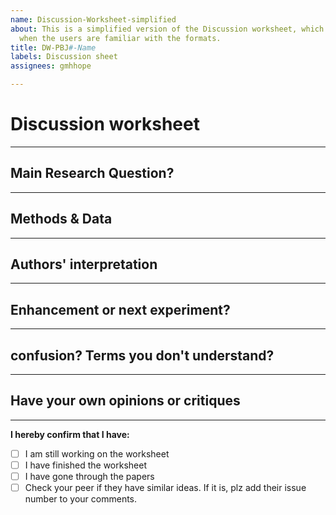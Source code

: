 ```yaml
---
name: Discussion-Worksheet-simplified
about: This is a simplified version of the Discussion worksheet, which should be used
  when the users are familiar with the formats.
title: DW-PBJ#-Name
labels: Discussion sheet
assignees: gmhhope

---
```


# Discussion worksheet

----------------------
## Main Research Question?







----------------------
## Methods & Data







----------------------
## Authors' interpretation




----------------------
## Enhancement or next experiment?






----------------------
## confusion? Terms you don't understand?






----------------------
## Have your own opinions or critiques



-----------------------
**I hereby confirm that I have:**
- [ ] I am still working on the worksheet
- [ ] I have finished the worksheet
- [ ] I have gone through the papers
- [ ] Check your peer if they have similar ideas. If it is, plz add their issue number to your comments.
